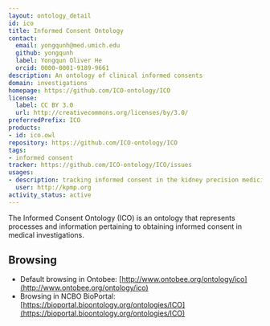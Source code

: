 ```yaml
---
layout: ontology_detail
id: ico
title: Informed Consent Ontology
contact:
  email: yongqunh@med.umich.edu
  github: yongqunh
  label: Yongqun Oliver He
  orcid: 0000-0001-9189-9661
description: An ontology of clinical informed consents
domain: investigations
homepage: https://github.com/ICO-ontology/ICO
license:
  label: CC BY 3.0
  url: http://creativecommons.org/licenses/by/3.0/
preferredPrefix: ICO
products:
- id: ico.owl
repository: https://github.com/ICO-ontology/ICO
tags:
- informed consent
tracker: https://github.com/ICO-ontology/ICO/issues
usages:
- description: tracking informed consent in the kidney precision medicine project that has over 20 institutes involved.
  user: http://kpmp.org
activity_status: active
---
```


The Informed Consent Ontology (ICO) is an ontology that represents processes and information pertaining to obtaining informed consent in medical investigations.

## Browsing

* Default browsing in Ontobee: [http://www.ontobee.org/ontology/ico](http://www.ontobee.org/ontology/ico)
* Browsing in NCBO BioPortal: [https://bioportal.bioontology.org/ontologies/ICO](https://bioportal.bioontology.org/ontologies/ICO)

